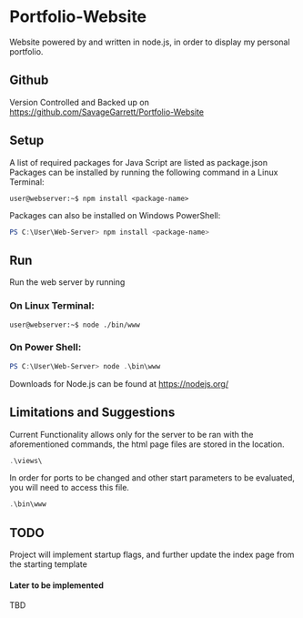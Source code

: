 # Portfolio-Website
Website powered by and written in node.js, in order to display my personal portfolio.

## Github
Version Controlled and Backed up on https://github.com/SavageGarrett/Portfolio-Website

## Setup
A list of required packages for Java Script are listed as package.json
Packages can be installed by running the following command in a Linux Terminal:
```console
user@webserver:~$ npm install <package-name>
```
Packages can also be installed on Windows PowerShell:
```powershell
PS C:\User\Web-Server> npm install <package-name>
```

## Run
Run the web server by running

### On Linux Terminal:
```console
user@webserver:~$ node ./bin/www
```
### On Power Shell:
```powershell
PS C:\User\Web-Server> node .\bin\www
```

Downloads for Node.js can be found at https://nodejs.org/

## Limitations and Suggestions
Current Functionality allows only for the server to be ran with the aforementioned commands, the html page files are stored in the location.
```powershell
.\views\
```
In order for ports to be changed and other start parameters to be evaluated, you will need to access this file.
```powershell
.\bin\www
```

## TODO
Project will implement startup flags, and further update the index page from the starting template

#### Later to be implemented
TBD
